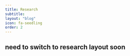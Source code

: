 ```yaml
---
title: Research
subtitle: 
layout: "blog"
icon: fa-seedling
order: 2
---
```

## need to switch to research layout soon
